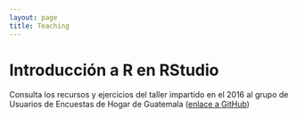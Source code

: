 ```yaml
---
layout: page
title: Teaching
---
```



# Introducción a R en RStudio

Consulta los recursos y ejercicios del taller impartido en el 2016 al grupo de Usuarios de Encuestas de Hogar de Guatemala ([enlace a GitHub](https://github.com/alburezg/Introduccion-R))